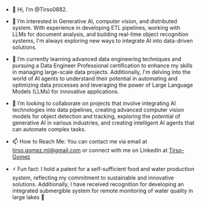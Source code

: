 - 👋 Hi, I’m @Tirso0882.


- 👀 I’m interested in Generative AI, computer vision, and distributed system. With experience in developing ETL pipelines, working with LLMs for document analysis, and building real-time object recognition systems, I'm always exploring new ways to integrate AI into data-driven solutions.


- 🌱 I’m currently learning advanced data engineering techniques and pursuing a Data Engineer Professional certification to enhance my skills in managing large-scale data projects. Additionally, I'm delving into the world of AI agents to understand their potential in automating and optimizing data processes and leveraging the power of Large Language Models (LLMs) for innovative applications.


- 💞️ I’m looking to collaborate on projects that involve integrating AI technologies into data pipelines, creating advanced computer vision models for object detection and tracking, exploring the potential of generative AI in various industries, and creating intelligent AI agents that can automate complex tasks.


- 📫 How to Reach Me: You can contact me via email at tirso.gomez.ml@gmail.com or connect with me on LinkedIn at [Tirso-Gomez](https://www.linkedin.com/in/tirso-gomez/)


- ⚡ Fun fact: I hold a patent for a self-sufficient food and water production system, reflecting my commitment to sustainable and innovative solutions. Additionally, I have received recognition for developing an
integrated submergible system for remote monitoring of water quality in large lakes 🐙


<!---
Tirso0882/Tirso0882 is a ✨ special ✨ repository because its `README.md` (this file) appears on your GitHub profile.
You can click the Preview link to take a look at your changes.
--->

